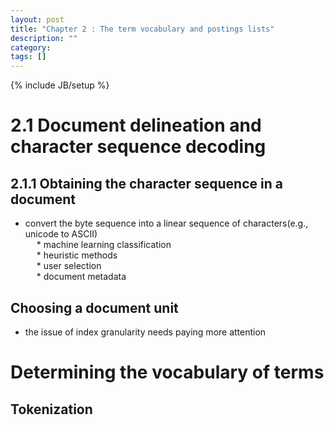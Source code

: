 ```yaml
---
layout: post
title: "Chapter 2 : The term vocabulary and postings lists"
description: ""
category: 
tags: []
---
```

{% include JB/setup %}

# 2.1 Document delineation and character sequence decoding
## 2.1.1 Obtaining the character sequence in a document
* convert the byte sequence into a linear sequence of characters(e.g., unicode to ASCII)  
&emsp;	* machine learning classification  
&emsp;	* heuristic methods  
&emsp;	* user selection  
&emsp;	* document metadata   
## Choosing a document unit
* the issue of index granularity needs paying more attention
# Determining the vocabulary of terms
## Tokenization
